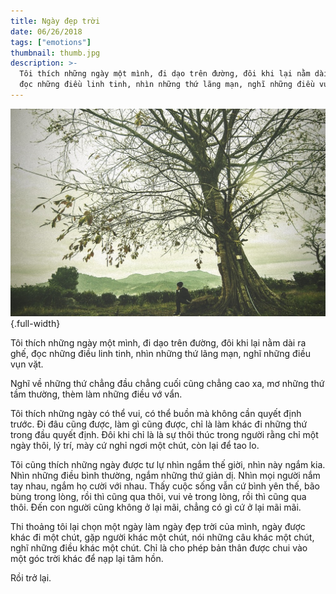 ```yaml
---
title: Ngày đẹp trời
date: 06/26/2018
tags: ["emotions"]
thumbnail: thumb.jpg
description: >-
  Tôi thích những ngày một mình, đi dạo trên đường, đôi khi lại nằm dài ra ghế,
  đọc những điều linh tinh, nhìn những thứ lãng mạn, nghĩ những điều vụn vặt.
---
```


![](./thumb.jpg){.full-width}

Tôi thích những ngày một mình, đi dạo trên đường, đôi khi lại nằm dài ra ghế, đọc những điều linh tinh, nhìn những thứ lãng mạn, nghĩ những điều vụn vặt.

Nghĩ về những thứ chẳng đầu chẳng cuối cũng chẳng cao xa, mơ những thứ tầm thường, thèm làm những điều vớ vẩn.

Tôi thích những ngày có thể vui, có thể buồn mà không cần quyết định trước. Đi đâu cũng được, làm gì cũng được, chỉ là làm khác đi những thứ trong đầu quyết định. Đôi khi chỉ là là sự thôi thúc trong người rằng chỉ một ngày thôi, lý trí, mày cứ nghỉ ngơi một chút, còn lại để tao lo.

Tôi cũng thích những ngày được tư lự nhìn ngắm thế giời, nhìn này ngắm kia. Nhìn những điều bình thường, ngắm những thứ giản dị. Nhìn mọi người nắm tay nhau, ngắm họ cười với nhau. Thấy cuộc sống vẫn cứ bình yên thế, bão bùng trong lòng, rồi thì cũng qua thôi, vui vẻ trong lòng, rồi thì cũng qua thôi. Đến con người cũng không ở lại mãi, chẳng có gì cứ ở lại mãi mãi.

Thi thoảng tôi lại chọn một ngày làm ngày đẹp trời của mình, ngày được khác đi một chút, gặp người khác một chút, nói những câu khác một chút, nghĩ những điều khác một chút. Chỉ là cho phép bản thân được chui vào một góc trời khác để nạp lại tâm hồn.

Rồi trở lại.
